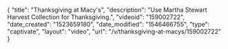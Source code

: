 {
    "title": "Thanksgiving at Macy's",
    "description": "Use Martha Stewart Harvest Collection for Thanksgiving.",
    "videoid": "159002722",
    "date_created": "1523659180",
    "date_modified": "1546466755",
    "type": "captivate",
    "layout": "video",
    "url": "\/v\/thanksgiving-at-macys\/159002722"
}